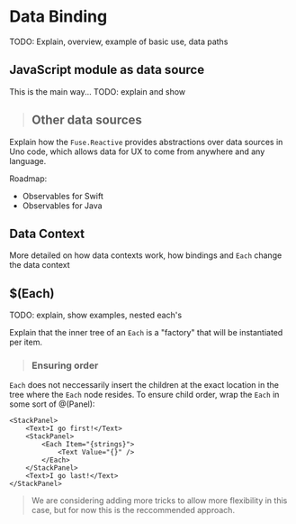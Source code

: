 # Data Binding

TODO: Explain, overview, example of basic use, data paths

## JavaScript module as data source

This is the main way... TODO: explain and show

> ## Other data sources

Explain how the `Fuse.Reactive` provides abstractions over data sources in Uno code, which
allows data for UX to come from anywhere and any language.

Roadmap:
* Observables for Swift
* Observables for Java

## Data Context

More detailed on how data contexts work, how bindings and `Each` change the data context

## $(Each)

TODO: explain, show examples, nested each's 

Explain that the inner tree of an `Each` is a "factory" that will be instantiated per item.

> ### Ensuring order

`Each` does not neccessarily insert the children at the exact location in the tree where the `Each` node
resides. To ensure child order, wrap the `Each` in some sort of @(Panel):

	<StackPanel>
		<Text>I go first!</Text>
		<StackPanel>
			<Each Item="{strings}">
				<Text Value="{}" />
			</Each>
		</StackPanel>
		<Text>I go last!</Text>
	</StackPanel>

> We are considering adding more tricks to allow more flexibility in this case, but for now this
  is the reccommended approach.